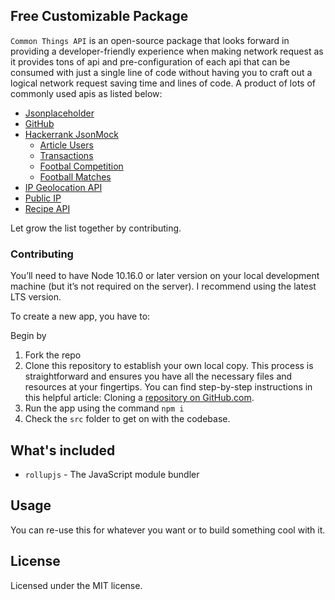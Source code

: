 ## Free Customizable Package

`Common Things API` is an open-source package that looks forward in providing a developer-friendly experience when making network request as it provides tons of api and pre-configuration of each api that can be consumed with just a single line of code without having you to craft out a logical network request saving time and lines of code. A product of lots of commonly used apis as listed below:


- [Jsonplaceholder](https://jsonplaceholder.typicode.com/)
- [GitHub](https://docs.github.com/en/rest/repos)
- [Hackerrank JsonMock](#)
  - [Article Users](https://jsonmock.hackerrank.com/api/article_users)
  - [Transactions](https://jsonmock.hackerrank.com/api/transactions)
  - [Footbal Competition](https://jsonmock.hackerrank.com/api/football_competitions)
  - [Football Matches](https://jsonmock.hackerrank.com/api/football_matches)
- [IP Geolocation API](https://ip-api.com/)
- [Public IP](https://api.ipify.org/)
- [Recipe API](https://www.themealdb.com/api.php)

Let grow the list together by contributing. 

### Contributing

You’ll need to have Node 10.16.0 or later version on your local development machine (but it’s not required on the server). I recommend using the latest LTS version.

To create a new app, you have to:

Begin by 
1. Fork the repo
2. Clone this repository to establish your own local copy. This process is straightforward and ensures you have all the necessary files and resources at your fingertips. You can find step-by-step instructions in this helpful article: Cloning a [repository on GitHub.com](https://docs.github.com/en/repositories/creating-and-managing-repositories/cloning-a-repository#cloning-a-repository).
3. Run the app using the command `npm i`
4. Check the `src` folder to get on with the codebase.

## What's included

- `rollupjs` - The JavaScript module bundler

## Usage

You can re-use this for whatever you want or to build something cool with it.

## License

Licensed under the MIT license.
